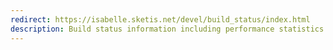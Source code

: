 ```yaml
---
redirect: https://isabelle.sketis.net/devel/build_status/index.html
description: Build status information including performance statistics and graphs.
---
```

